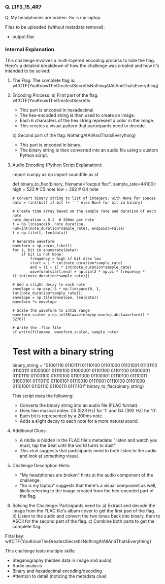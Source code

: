 ### Q. L1F3_15_4R7

Q. My headphones are broken. So is my laptop.

Files to be uploaded (without metadata removal):

* output.flac

### Internal Explanation

This challenge involves a multi-layered encoding process to hide the flag. Here's a detailed breakdown of how the challenge was created and how it's intended to be solved:

1.  The Flag:
    The complete flag is: ⁠wtfCTF{YouKnowTheGreatestSecretIsNothingAtAllAndThatsEverything}
2.  Encoding Process:
    a) First part of the flag: ⁠wtfCTF{YouKnowTheGreatestSecretIs
    
    * This part is encoded in hexadecimal.
    * The hex-encoded string is then used to create an image.
    * Each 6 characters of the hex string represent a color in the image.
    * This creates a visual pattern that participants need to decode.
    
    b) Second part of the flag: NothingAtAllAndThatsEverything}
    
    * This part is encoded in binary.
    * The binary string is then converted into an audio file using a custom Python script.
3.  Audio Encoding (Python Script Explanation):
    
    
    import numpy as np
    import soundfile as sf
    
    def binary_to_flac(binary, filename="output.flac", sample_rate=44100):
        high = 523  # C5 note
        low = 392   # G4 note
    
        # Convert binary string to list of integers, with None for spaces
        data = [int(bit) if bit != ' ' else None for bit in binary]
    
        # Create time array based on the sample rate and duration of each note
        note_duration = 0.2  # 200ms per note
        t = np.linspace(0, note_duration, num=int(note_duration*sample_rate), endpoint=False)
        t = np.tile(t, len(data))
    
        # Generate waveform
        waveform = np.zeros_like(t)
        for i, bit in enumerate(data):
            if bit is not None:
                frequency = high if bit else low
                start = i * int(note_duration*sample_rate)
                end = (i + 1) * int(note_duration*sample_rate)
                waveform[start:end] = np.sin(2 * np.pi * frequency * t[:int(note_duration*sample_rate)])
    
        # Add a slight decay to each note
        envelope = np.exp(-5 * np.linspace(0, 1, int(note_duration*sample_rate)))
        envelope = np.tile(envelope, len(data))
        waveform *= envelope
    
        # Scale the waveform to int16 range
        waveform_scaled = np.int16(waveform/np.max(np.abs(waveform)) * 32767)
    
        # Write the .flac file
        sf.write(filename, waveform_scaled, sample_rate)
    
    # Test with a binary string
    binary_string = "01001110 01101111 01110100 01101000 01101001 01101110 01100111 01000001 01110100 01000001 01101100 01101100 01000001 01101110 01100100 01010100 01101000 01100001 01110100 01110011 01000101 01110110 01100101 01110010 01111001 01110100 01101000 01101001 01101110 01100111 01111101"
    binary_to_flac(binary_string)
    
    
    
    This script does the following:
    
    * Converts the binary string into an audio file (FLAC format).
    * Uses two musical notes: C5 (523 Hz) for '1' and G4 (392 Hz) for '0'.
    * Each bit is represented by a 200ms note.
    * Adds a slight decay to each note for a more natural sound.
4.  Additional Clues:
    
    * A riddle is hidden in the FLAC file's metadata: "listen and watch you must, tap the beat until the world turns to dust"
    * This clue suggests that participants need to both listen to the audio and look at something visual.
5.  Challenge Description Hints:
    
    * "My headphones are broken" hints at the audio component of the challenge.
    * "So is my laptop" suggests that there's a visual component as well, likely referring to the image created from the hex-encoded part of the flag.
6.  Solving the Challenge:
    Participants need to:
    a) Extract and decode the image from the FLAC file's album cover to get the first part of the flag.
    b) Listen to the audio and convert the two tones back into binary, then to ASCII for the second part of the flag.
    c) Combine both parts to get the complete flag.

Final key: ⁠wtfCTF{YouKnowTheGreatestSecretIsNothingAtAllAndThatsEverything}

This challenge tests multiple skills:

* Steganography (hidden data in image and audio)
* Audio analysis
* Binary and hexadecimal encoding/decoding
* Attention to detail (noticing the metadata clue)
